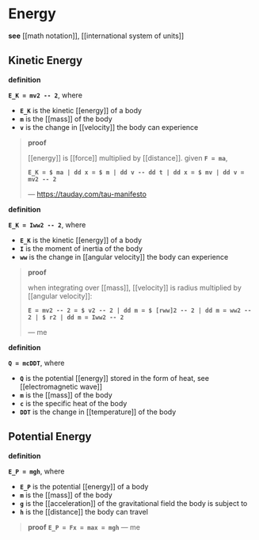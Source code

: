 # Energy

**see** [[math notation]], [[international system of units]]

## Kinetic Energy

**definition**

**`E_K = mv2 -- 2`**, where

- **`E_K`** is the kinetic [[energy]] of a body
- **`m`** is the [[mass]] of the body
- **`v`** is the change in [[velocity]] the body can experience

> **proof**
>
> [[energy]] is [[force]] multiplied by [[distance]]. given **`F = ma`**,
>
> **`E_K = $ ma | dd x = $ m | dd v -- dd t | dd x = $ mv | dd v = mv2 -- 2`**
>
> &mdash; <https://tauday.com/tau-manifesto>

**definition**

**`E_K = Iww2 -- 2`**, where

- **`E_K`** is the kinetic [[energy]] of a body
- **`I`** is the moment of inertia of the body
- **`ww`** is the change in [[angular velocity]] the body can experience

> **proof**
>
> when integrating over [[mass]], [[velocity]] is radius multiplied by [[angular velocity]]:
>
> **`E = mv2 -- 2 = $ v2 -- 2 | dd m = $ [rww]2 -- 2 | dd m = ww2 -- 2 | $ r2 | dd m = Iww2 -- 2`**
>
> &mdash; me

**definition**

**`Q = mcDDT`**, where

- **`Q`** is the potential [[energy]] stored in the form of heat, see [[electromagnetic wave]]
- **`m`** is the [[mass]] of the body
- **`c`** is the specific heat of the body
- **`DDT`** is the change in [[temperature]] of the body

## Potential Energy

**definition**

**`E_P = mgh`**, where

- **`E_P`** is the potential [[energy]] of a body
- **`m`** is the [[mass]] of the body
- **`g`** is the [[acceleration]] of the gravitational field the body is subject to
- **`h`** is the [[distance]] the body can travel

> **proof** **`E_P = Fx = max = mgh`** &mdash; me
